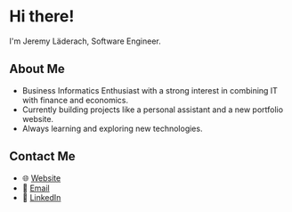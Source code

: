 # Hi there!
I'm Jeremy Läderach, Software Engineer.

## About Me  
-  Business Informatics Enthusiast with a strong interest in combining IT with finance and economics.  
-  Currently building projects like a personal assistant and a new portfolio website.  
-  Always learning and exploring new technologies.

## Contact Me  
- 🌐 [Website](https://jeremylaederach.ch)  
- 📧 [Email](mailto:jeremy.kai.laederach@gmail.com)  
- 💼 [LinkedIn](https://www.linkedin.com/in/jeremy-l%C3%A4derach-816ab5326/)  

